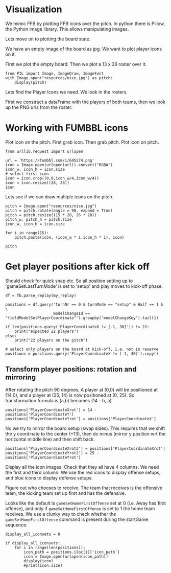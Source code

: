 # Visualization

We mimic FFB by plotting FFB icons over the pitch.
In python there is Pillow, the Python image library.
This allows manipulating images.

Lets move on to plotting the board state.

We have an empty image of the board as jpg.
We want to plot player icons on it.

First we plot the empty board.
Then we plot a 13 x 26 roster over it.

```
from PIL import Image, ImageDraw, ImageFont
with Image.open("resources/nice.jpg") as pitch:
    display(pitch)
```

Lets find the Player Icons we need.
We look in the rosters.

First we construct a dataFrame with the players of both teams, then we look up the PNG urls from the roster.

# Working with FUMBBL icons

Plot icon on the pitch. First grab icon. Then grab pitch. Plot icon on pitch.

```
from urllib.request import urlopen

url = 'https://fumbbl.com/i/645274.png'
icon = Image.open(urlopen(url)).convert("RGBA")
icon_w, icon_h = icon.size
# select first icon
icon = icon.crop((0,0,icon_w/4,icon_w/4))
icon = icon.resize((28, 28))
icon

```

Lets see if we can draw multiple icons on the pitch.

```
pitch = Image.open("resources/nice.jpg")
pitch = pitch.rotate(angle = 90, expand = True)
pitch = pitch.resize((15 * 28, 26 * 28))
pitch_w, pitch_h = pitch.size
icon_w, icon_h = icon.size

for i in range(15):
    pitch.paste(icon, (icon_w * i,icon_h * i), icon)

pitch
```

# Get player positions after kick off

Should check for quick snap etc.
So all position setting up to 'gameSetLastTurnMode' is set to 'setup' and play moves to kick-off phase.

```{python}
df = fb.parse_replay(my_replay) 

positions = df.query('turnNr == 0 & turnMode == "setup" & Half == 1 & \
                     modelChangeId == "fieldModelSetPlayerCoordinate"').groupby('modelChangeKey').tail(1)
```

```
if len(positions.query('PlayerCoordinateX != [-1, 30]')) != 22:
    print("expected 22 players")
else:
    print("22 players on the pitch")

```

```
# select only players on the board at kick-off, i.e. not in reserve
positions = positions.query('PlayerCoordinateX != [-1, 30]').copy()
```

## Transform player positions: rotation and mirroring

After rotating the pitch 90 degrees, A player at (0,0) will be positioned at (14,0), and a player at (25, 14) is now positioned at (0, 25).
So transformation formula is (a,b) becomes (14 - b, a).

```
positions['PlayerCoordinateXrot'] = 14 - positions['PlayerCoordinateY']
positions['PlayerCoordinateYrot'] = positions['PlayerCoordinateX']
```

No we try to mirror the board setup (swap sides). This requires that we shift the y coordinate to the center (+13), then do minus (mirror y position wrt the horizontal middle line) and then shift back.

```
positions['PlayerCoordinateXrot2'] = positions['PlayerCoordinateXrot']
positions['PlayerCoordinateYrot2'] = 25 - positions['PlayerCoordinateYrot']
```

Display all the icon images. Check that they all have 4 columns.
We need the first and third column.
We use the red icons to display offense setups, and blue icons to display defense setups.

Figure out who chooses to receive.
The team that receives is the offensive team, the kicking team set up first and has the defensive.

Looks like the default is `gameSetHomeFirstOffense` set at 0 (i.e. Away has first offense), and only if `gameSetHomeFirstOffense` is set to 1 the home team receives. We use a clunky way to check whether the  `gameSetHomeFirstOffense` command is present during the startGame sequence.

```
display_all_iconsets = 0

if display_all_iconsets:
    for i in range(len(positions)):
        icon_path = positions.iloc[i]['icon_path']
        icon = Image.open(urlopen(icon_path))
        display(icon)
        #print(icon.size)
```